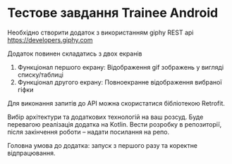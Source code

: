 # Тестове завдання  Trainee Android

Необхідно створити додаток з використанням giphy REST api https://developers.giphy.com 

Додаток повинен складатись з двох екранів
1. Функціонал першого екрану: Відображення gif зображень у вигляді списку/таблиці
2. Функціонал другого екрану: Повноекранне відображення вибраної гіфки

Для виконання запитів до API можна скористатися бібліотекою Retrofit.

Вибір архітектури та додаткових технологій на ваш розсуд.
Буде перевагою реалізація додатка на Kotlin.
Вести розробку в репозиторії, після закінчення роботи – надати посилання на репо.

Головна умова до додатка: запуск з першого разу та коректне відпрацювання.
